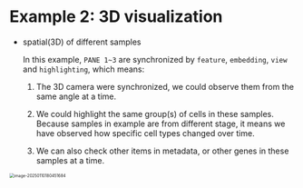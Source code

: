 # Example 2: 3D visualization

- spatial(3D) of different samples

  In this example, `PANE 1~3` are synchronized by `feature`, `embedding`, `view` and `highlighting`, which means:

  1. The 3D camera were synchronized, we could observe them from the same angle at a time.

  2. We could highlight the same group(s) of cells in these samples. Because samples in example are from different stage, it means we have observed how specific cell types changed over time.
  3. We can also check other items in metadata, or other genes in these samples at a time.

<img src="https://pic-md-1259550128.cos.ap-nanjing.myqcloud.com/image-20250110180451684.png" alt="image-20250110180451684" style="zoom:50%;" />